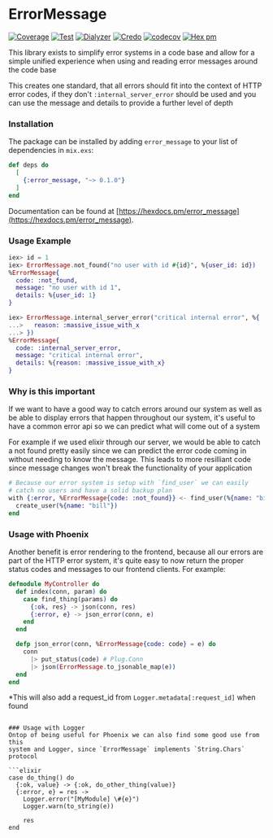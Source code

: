 ErrorMessage
===
[![Coverage](https://github.com/MikaAK/elixir_error_message/actions/workflows/coverage.yml/badge.svg)](https://github.com/MikaAK/elixir_error_message/actions/workflows/coverage.yml)
[![Test](https://github.com/MikaAK/elixir_error_message/actions/workflows/test-actions.yml/badge.svg)](https://github.com/MikaAK/elixir_error_message/actions/workflows/test-actions.yml)
[![Dialyzer](https://github.com/MikaAK/elixir_error_message/actions/workflows/dialyzer.yml/badge.svg)](https://github.com/MikaAK/elixir_error_message/actions/workflows/dialyzer.yml)
[![Credo](https://github.com/MikaAK/elixir_error_message/actions/workflows/credo.yml/badge.svg)](https://github.com/MikaAK/elixir_error_message/actions/workflows/credo.yml)
[![codecov](https://codecov.io/gh/MikaAK/error_message/branch/main/graph/badge.svg?token=RF4ASVG5PV)](https://codecov.io/gh/MikaAK/error_message)
[![Hex pm](http://img.shields.io/hexpm/v/error_message.svg?style=flat)](https://hex.pm/packages/error_message)

This library exists to simplify error systems in a code base
and allow for a simple unified experience when using and reading
error messages around the code base

This creates one standard, that all errors should fit into the context
of HTTP error codes, if they don't `:internal_server_error` should
be used and you can use the message and details to provide a further
level of depth

### Installation

The package can be installed by adding `error_message` to your list of dependencies in `mix.exs`:

```elixir
def deps do
  [
    {:error_message, "~> 0.1.0"}
  ]
end
```

Documentation can be found at [https://hexdocs.pm/error_message](https://hexdocs.pm/error_message).


### Usage Example

```elixir
iex> id = 1
iex> ErrorMessage.not_found("no user with id #{id}", %{user_id: id})
%ErrorMessage{
  code: :not_found,
  message: "no user with id 1",
  details: %{user_id: 1}
}

iex> ErrorMessage.internal_server_error("critical internal error", %{
...>   reason: :massive_issue_with_x
...> })
%ErrorMessage{
  code: :internal_server_error,
  message: "critical internal error",
  details: %{reason: :massive_issue_with_x}
}
```

### Why is this important
If we want to have a good way to catch errors around our system as well as be able to
display errors that happen throughout our system, it's useful to have a common error
api so we can predict what will come out of a system

For example if we used elixir through our server, we would be able to catch a not found
pretty easily since we can predict the error code coming in without needing to
know the message. This leads to more resilliant code since message changes won't break
the functionality of your application

```elixir
# Because our error system is setup with `find_user` we can easily
# catch no users and have a solid backup plan
with {:error, %ErrorMessage{code: :not_found}} <- find_user(%{name: "bill"}) do
  create_user(%{name: "bill"})
end
```

### Usage with Phoenix
Another benefit is error rendering to the frontend, because all our errors are part of
the HTTP error system, it's quite easy to now return the proper status codes and messages
to our frontend clients. For example:

```elixir
defmodule MyController do
  def index(conn, param) do
    case find_thing(params) do
      {:ok, res} -> json(conn, res)
      {:error, e} -> json_error(conn, e)
    end
  end

  defp json_error(conn, %ErrorMessage{code: code} = e) do
    conn
      |> put_status(code) # Plug.Conn
      |> json(ErrorMessage.to_jsonable_map(e))
  end
end
```
*This will also add a request_id from `Logger.metadata[:request_id]` when found
```

### Usage with Logger
Ontop of being useful for Phoenix we can also find some good use from this
system and Logger, since `ErrorMessage` implements `String.Chars` protocol

```elixir
case do_thing() do
  {:ok, value} -> {:ok, do_other_thing(value)}
  {:error, e} = res ->
    Logger.error("[MyModule] \#{e}")
    Logger.warn(to_string(e))

    res
end

```
